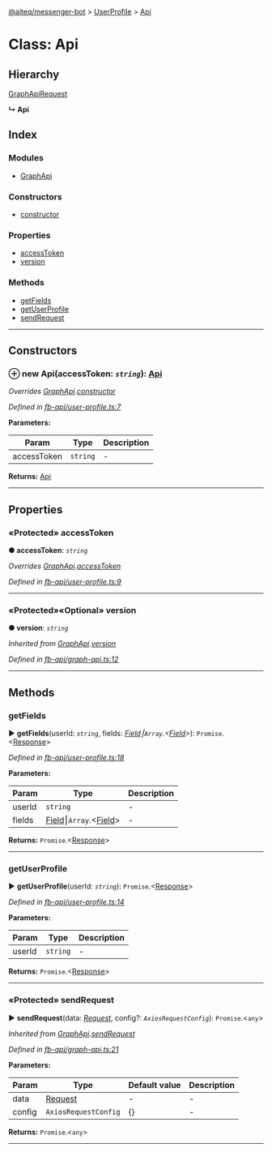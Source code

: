 [@aiteq/messenger-bot](../README.md) > [UserProfile](../modules/userprofile.md) > [Api](../classes/userprofile.api.md)



# Class: Api

## Hierarchy


 [GraphApi](graphapi.md)[Request](../interfaces/userprofile.request.md)

**↳ Api**







## Index

### Modules

* [GraphApi](../modules/userprofile.api.graphapi.md)


### Constructors

* [constructor](userprofile.api.md#constructor)


### Properties

* [accessToken](userprofile.api.md#accesstoken)
* [version](userprofile.api.md#version)


### Methods

* [getFields](userprofile.api.md#getfields)
* [getUserProfile](userprofile.api.md#getuserprofile)
* [sendRequest](userprofile.api.md#sendrequest)



---
## Constructors
<a id="constructor"></a>


### ⊕ **new Api**(accessToken: *`string`*): [Api](userprofile.api.md)



*Overrides [GraphApi](graphapi.md).[constructor](graphapi.md#constructor)*

*Defined in [fb-api/user-profile.ts:7](https://github.com/aiteq/messenger-bot/blob/a540dbb/src/fb-api/user-profile.ts#L7)*



**Parameters:**

| Param | Type | Description |
| ------ | ------ | ------ |
| accessToken | `string`   |  - |





**Returns:** [Api](userprofile.api.md)

---


## Properties
<a id="accesstoken"></a>

### «Protected» accessToken

**●  accessToken**:  *`string`* 

*Overrides [GraphApi](graphapi.md).[accessToken](graphapi.md#accesstoken)*

*Defined in [fb-api/user-profile.ts:9](https://github.com/aiteq/messenger-bot/blob/a540dbb/src/fb-api/user-profile.ts#L9)*





___

<a id="version"></a>

### «Protected»«Optional» version

**●  version**:  *`string`* 

*Inherited from [GraphApi](graphapi.md).[version](graphapi.md#version)*

*Defined in [fb-api/graph-api.ts:12](https://github.com/aiteq/messenger-bot/blob/a540dbb/src/fb-api/graph-api.ts#L12)*





___


## Methods
<a id="getfields"></a>

###  getFields

► **getFields**(userId: *`string`*, fields: *[Field](../modules/userprofile.field.md)⎮`Array`.<[Field](../modules/userprofile.field.md)>*): `Promise`.<[Response](../interfaces/userprofile.response.md)>




*Defined in [fb-api/user-profile.ts:18](https://github.com/aiteq/messenger-bot/blob/a540dbb/src/fb-api/user-profile.ts#L18)*



**Parameters:**

| Param | Type | Description |
| ------ | ------ | ------ |
| userId | `string`   |  - |
| fields | [Field](../modules/userprofile.field.md)⎮`Array`.<[Field](../modules/userprofile.field.md)>   |  - |





**Returns:** `Promise`.<[Response](../interfaces/userprofile.response.md)>





___

<a id="getuserprofile"></a>

###  getUserProfile

► **getUserProfile**(userId: *`string`*): `Promise`.<[Response](../interfaces/userprofile.response.md)>




*Defined in [fb-api/user-profile.ts:14](https://github.com/aiteq/messenger-bot/blob/a540dbb/src/fb-api/user-profile.ts#L14)*



**Parameters:**

| Param | Type | Description |
| ------ | ------ | ------ |
| userId | `string`   |  - |





**Returns:** `Promise`.<[Response](../interfaces/userprofile.response.md)>





___

<a id="sendrequest"></a>

### «Protected» sendRequest

► **sendRequest**(data: *[Request](../interfaces/userprofile.request.md)*, config?: *`AxiosRequestConfig`*): `Promise`.<`any`>




*Inherited from [GraphApi](graphapi.md).[sendRequest](graphapi.md#sendrequest)*

*Defined in [fb-api/graph-api.ts:21](https://github.com/aiteq/messenger-bot/blob/a540dbb/src/fb-api/graph-api.ts#L21)*



**Parameters:**

| Param | Type | Default value | Description |
| ------ | ------ | ------ | ------ |
| data | [Request](../interfaces/userprofile.request.md)  | - |   - |
| config | `AxiosRequestConfig`  |  {} |   - |





**Returns:** `Promise`.<`any`>





___


